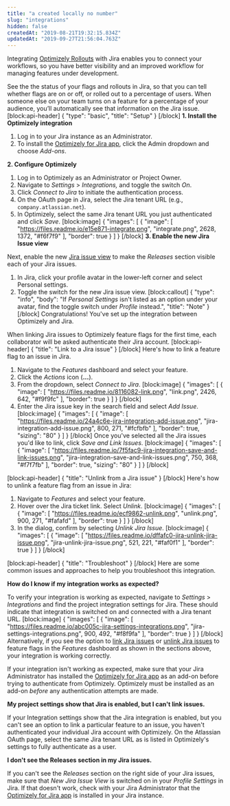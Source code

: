 ```yaml
---
title: "a created locally no number"
slug: "integrations"
hidden: false
createdAt: "2019-08-21T19:32:15.834Z"
updatedAt: "2019-09-27T21:56:04.763Z"
---
```

Integrating [Optimizely Rollouts](doc:welcome) with Jira enables you to connect your workflows, so you have better visibility and an improved workflow for managing features under development. 

See the the status of your flags and rollouts in Jira, so that you can tell whether flags are on or off, or rolled out to a percentage of users. When someone else on your team turns on a feature for a percentage of your audience, you’ll automatically see that information on the Jira issue.
[block:api-header]
{
  "type": "basic",
  "title": "Setup"
}
[/block]
<a id="install">**1. Install the Optimizely integration**</a>

1. Log in to your Jira instance as an Administrator.
2. To install the [Optimizely for Jira app](https://marketplace.atlassian.com/apps/1219783/optimizely-for-jira), click the Admin dropdown and choose *Add-ons*.

<a id="configure">**2. Configure Optimizely**</a>

1. Log in to Optimizely as an Administrator or Project Owner.
2. Navigate to *Settings* > *Integrations,* and toggle the switch *On*. 
3. Click *Connect to Jira* to initiate the authentication process.
4. On the OAuth page in Jira, select the Jira tenant URL (e.g., `company.atlassian.net`).
5. In Optimizely, select the same Jira tenant URL you just authenticated and click *Save*.
[block:image]
{
  "images": [
    {
      "image": [
        "https://files.readme.io/e15e871-integrate.png",
        "integrate.png",
        2628,
        1372,
        "#f6f7f9"
      ],
      "border": true
    }
  ]
}
[/block]
<a id="enable">**3. Enable the new Jira Issue view**</a>

Next, enable the new [Jira issue view](https://confluence.atlassian.com/jiracorecloud/the-new-jira-issue-view-938040503.html) to make the *Releases* section visible each of your Jira issues.

1. In Jira, click your profile avatar in the lower-left corner and select Personal settings.
2. Toggle the switch for the new Jira issue view.
[block:callout]
{
  "type": "info",
  "body": "If *Personal Settings* isn't listed as an option under your avatar, find the toggle switch under *Profile* instead.",
  "title": "Note"
}
[/block]
Congratulations! You've set up the integration between Optimizely and Jira. 

When linking Jira issues to Optimizely feature flags for the first time, each collaborator will be asked authenticate their Jira account.
[block:api-header]
{
  "title": "Link to a Jira issue"
}
[/block]
Here's how to link a feature flag to an issue in Jira.

1. Navigate to the *Features* dashboard and select your feature.
2. Click the *Actions* icon (**...**). 
3. From the dropdown, select *Connect to Jira*.
[block:image]
{
  "images": [
    {
      "image": [
        "https://files.readme.io/8116082-link.png",
        "link.png",
        2426,
        642,
        "#f9f9fc"
      ],
      "border": true
    }
  ]
}
[/block]
4. Enter the Jira issue key in the search field and select *Add Issue*.
[block:image]
{
  "images": [
    {
      "image": [
        "https://files.readme.io/24a4c6e-jira-integration-add-issue.png",
        "jira-integration-add-issue.png",
        800,
        271,
        "#fcfbfb"
      ],
      "border": true,
      "sizing": "80"
    }
  ]
}
[/block]
Once you've selected all the Jira issues you'd like to link, click *Save and Link Issues*.
[block:image]
{
  "images": [
    {
      "image": [
        "https://files.readme.io/7f5fac9-jira-integration-save-and-link-issues.png",
        "jira-integration-save-and-link-issues.png",
        750,
        368,
        "#f7f7fb"
      ],
      "border": true,
      "sizing": "80"
    }
  ]
}
[/block]

[block:api-header]
{
  "title": "Unlink from a Jira issue"
}
[/block]
Here's how to unlink a feature flag from an issue in Jira:

1. Navigate to *Features* and select your feature.
2. Hover over the Jira ticket link. Select *Unlink*.
[block:image]
{
  "images": [
    {
      "image": [
        "https://files.readme.io/ecf9862-unlink.png",
        "unlink.png",
        900,
        271,
        "#fafafd"
      ],
      "border": true
    }
  ]
}
[/block]
3. In the dialog, confirm by selecting *Unlink Jira Issue*. 
[block:image]
{
  "images": [
    {
      "image": [
        "https://files.readme.io/dffafc0-jira-unlink-jira-issue.png",
        "jira-unlink-jira-issue.png",
        521,
        221,
        "#faf0f1"
      ],
      "border": true
    }
  ]
}
[/block]

[block:api-header]
{
  "title": "Troubleshoot"
}
[/block]
Here are some common issues and approaches to help you troubleshoot this integration.

<a id="verify">**How do I know if my integration works as expected?**</a>

To verify your integration is working as expected, navigate to *Settings* > *Integrations* and find the project integration settings for Jira. These should indicate that integration is switched on and connected with a Jira tenant URL.
[block:image]
{
  "images": [
    {
      "image": [
        "https://files.readme.io/abc005c-jira-settings-integrations.png",
        "jira-settings-integrations.png",
        900,
        492,
        "#f8f9fa"
      ],
      "border": true
    }
  ]
}
[/block]
Alternatively, if you see the option to [link Jira issues](#section-section-link-to-a-jira-issue) or [unlink Jira issues](#section-unlink-from-a-jira-issue) to feature flags in the *Features* dashboard as shown in the sections above, your integration is working correctly.

If your integration isn't working as expected, make sure that your Jira Administrator has installed the [Optimizely for Jira app](https://marketplace.atlassian.com/apps/1219783/optimizely-for-jira) as an add-on before trying to authenticate from Optimizely. Optimizely must be installed as an add-on *before* any authentication attempts are made.

<a id="not-available">**My project settings show that Jira is enabled, but I can't link issues.**</a>

If your Integration settings show that the Jira integration is enabled, but you can't see an option to link a particular feature to an issue, you haven't authenticated your individual Jira account with Optimizely. On the Atlassian OAuth page, select the same Jira tenant URL as is listed in Optimizely's settings to fully authenticate as a user.

<a id="no-releases">**I don't see the Releases section in my Jira issues.**</a>

If you can't see the *Releases* section on the right side of your Jira issues, make sure that *New Jira Issue View* is switched on in your *Profile Settings* in Jira. If that doesn't work, check with your Jira Administrator that the [Optimizely for Jira app](https://marketplace.atlassian.com/apps/1219783/optimizely-for-jira) is installed in your Jira instance.
